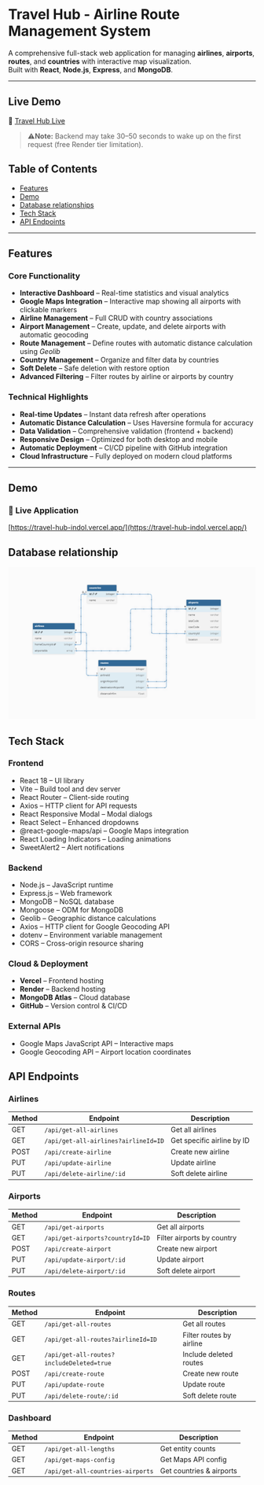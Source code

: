 #  Travel Hub - Airline Route Management System

A comprehensive full-stack web application for managing **airlines**, **airports**, **routes**, and **countries** with interactive map visualization.  
Built with **React**, **Node.js**, **Express**, and **MongoDB**.

---

##  Live Demo
🔗 [Travel Hub Live](https://travel-hub-indol.vercel.app/)

> ⚠️**Note:** Backend may take 30–50 seconds to wake up on the first request (free Render tier limitation).


##  Table of Contents
- [Features](#-features)
- [Demo](#-demo)
- [Database relationships](#️-database-relationships)
- [Tech Stack](#️-tech-stack)
- [API Endpoints](#-api-endpoints)

---

## Features

###  Core Functionality
- **Interactive Dashboard** – Real-time statistics and visual analytics  
- **Google Maps Integration** – Interactive map showing all airports with clickable markers  
- **Airline Management** – Full CRUD with country associations  
- **Airport Management** – Create, update, and delete airports with automatic geocoding  
- **Route Management** – Define routes with automatic distance calculation using *Geolib*  
- **Country Management** – Organize and filter data by countries  
- **Soft Delete** – Safe deletion with restore option  
- **Advanced Filtering** – Filter routes by airline or airports by country  

###  Technical Highlights
- **Real-time Updates** – Instant data refresh after operations  
- **Automatic Distance Calculation** – Uses Haversine formula for accuracy  
- **Data Validation** – Comprehensive validation (frontend + backend)  
- **Responsive Design** – Optimized for both desktop and mobile  
- **Automatic Deployment** – CI/CD pipeline with GitHub integration  
- **Cloud Infrastructure** – Fully deployed on modern cloud platforms  

---

##  Demo

### 🔗 Live Application
[https://travel-hub-indol.vercel.app/](https://travel-hub-indol.vercel.app/)

## Database relationship

![Database relationships](./public/database-relationships.png)

## Tech Stack

###  Frontend
- React 18 – UI library  
- Vite – Build tool and dev server  
- React Router – Client-side routing  
- Axios – HTTP client for API requests  
- React Responsive Modal – Modal dialogs  
- React Select – Enhanced dropdowns  
- @react-google-maps/api – Google Maps integration  
- React Loading Indicators – Loading animations  
- SweetAlert2 – Alert notifications  

### Backend
- Node.js – JavaScript runtime  
- Express.js – Web framework  
- MongoDB – NoSQL database  
- Mongoose – ODM for MongoDB  
- Geolib – Geographic distance calculations  
- Axios – HTTP client for Google Geocoding API  
- dotenv – Environment variable management  
- CORS – Cross-origin resource sharing  

### Cloud & Deployment
- **Vercel** – Frontend hosting  
- **Render** – Backend hosting  
- **MongoDB Atlas** – Cloud database  
- **GitHub** – Version control & CI/CD  

### External APIs
- Google Maps JavaScript API – Interactive maps  
- Google Geocoding API – Airport location coordinates  


##  API Endpoints

###  Airlines
| Method | Endpoint | Description |
|--------|---------|-------------|
| GET | `/api/get-all-airlines` | Get all airlines |
| GET | `/api/get-all-airlines?airlineId=ID` | Get specific airline by ID |
| POST | `/api/create-airline` | Create new airline |
| PUT | `/api/update-airline` | Update airline |
| PUT | `/api/delete-airline/:id` | Soft delete airline |

###  Airports
| Method | Endpoint | Description |
|--------|---------|-------------|
| GET | `/api/get-airports` | Get all airports |
| GET | `/api/get-airports?countryId=ID` | Filter airports by country |
| POST | `/api/create-airport` | Create new airport |
| PUT | `/api/update-airport/:id` | Update airport |
| PUT | `/api/delete-airport/:id` | Soft delete airport |

###  Routes
| Method | Endpoint | Description |
|--------|---------|-------------|
| GET | `/api/get-all-routes` | Get all routes |
| GET | `/api/get-all-routes?airlineId=ID` | Filter routes by airline |
| GET | `/api/get-all-routes?includeDeleted=true` | Include deleted routes |
| POST | `/api/create-route` | Create new route |
| PUT | `/api/update-route` | Update route |
| PUT | `/api/delete-route/:id` | Soft delete route |

###  Dashboard
| Method | Endpoint | Description |
|--------|---------|-------------|
| GET | `/api/get-all-lengths` | Get entity counts |
| GET | `/api/get-maps-config` | Get Maps API config |
| GET | `/api/get-all-countries-airports` | Get countries & airports |

